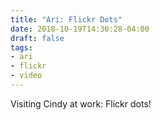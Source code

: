 ```yaml
---
title: "Ari: Flickr Dots"
date: 2018-10-19T14:30:28-04:00
draft: false
tags:
- ari
- flickr
- video
---
```


Visiting Cindy at work: Flickr dots!
